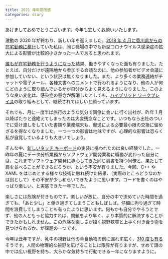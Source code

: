 ```yaml
---
title: 2021 年年頭所感
categories: diary
---
```



あけましておめでとうございます。今年も宜しくお願いいたします。

激動の 2020 年が終わり、新しい年を迎えました。[2018 年 4 月に香川県からの在宅勤務に移行](https://twitter.com/msdmairitan/status/988301190847840256)していた私は、同じ職場の中でも新型コロナウイルス感染症の拡大による影響が比較的小さかった一人であると思われます。

[誰もが在宅勤務を行うようになった](https://pc.watch.impress.co.jp/docs/topic/feature/1248045.html)結果、働きやすくなった面も有りました。たとえば、自分だけが遠隔地から参加する会議なのに、他の参加者がビデオ会議に参加していない、という状況は無くなりました。また、より多くの業務連絡がチャットや電子メール、各種文書へのコメントで行われるようになり、他の人が何にどのように取り組んでいるかが自分からよく見えるようになりました。このような良い変化は、感染症の懸念が解消したとしても、[ハイブリッド ワークプレイス](https://wired.jp/2020/12/11/hybrid-workforce-tech-companies-future/)の取り組みとして、継続されてほしいと願っています。

それでも、月に一度半ば旅行のような気分で同僚に会いに行く出社が、昨年 1 月以降ぱたりと途絶えてしまったのは大変残念なことです。いつもなら出社のついでに受け渡しをしていた書類や業務端末も、郵送による必要最小限の交換に留めざるを得なくなりました。一つ一つの影響は地味ですが、心理的な影響は恐らく私が自覚しているよりも大きいでしょう。

そんな中、[新しいタッチ キーボード](https://blogs.windows.com/windows-insider/2020/09/02/announcing-windows-10-insider-preview-build-20206/)の実装に携われたのは良い経験でした。一昨年の夏にデータ分析業務からソフトウェア開発業務に職務が変わった自分には、これまでソフトウェア開発に専心してきた同じ肩書を持つ同僚と、果たして肩を並べることができるだろうか、という不安が有りました。今回、C++ や XAML をはじめとする様々な技術に触れ続けた結果、（実際のところどうなのかは別として）その不安が少し和らいできたように思います。コードを書くのはやっぱり楽しい、と実感できた一年でした。

楽しさには危険が付きものです。楽しいが故に、自分の中で決めていた時間を過ぎても、「あと少し」と働き過ぎてしまうこともしばしば。仔細に拘り過ぎて時間を浪費してしまうことも有ったように思います。何もかも自分でやろうとせず、他の人ともっと協力すれば、問題をより早く、より本質的に解決することができたかもしれません。この危険な楽しさが招く視野狭窄と上手く付き合う術を見つけられるか、が課題の一つです。

今年は丑年ですが、乳牛の視野は他の草食動物の例に漏れず広く、[310 度も有る](http://www.nemuro.pref.hokkaido.lg.jp/ss/nkc/kannkoubutsu/h27zokukousiyou/p8_p17.pdf)そうです。人間の物理的な視野を広げることには限界が有りますが、せめて頭の中では広い視野を持ち、大らかな気持ちで行動できる一年になりますように。
